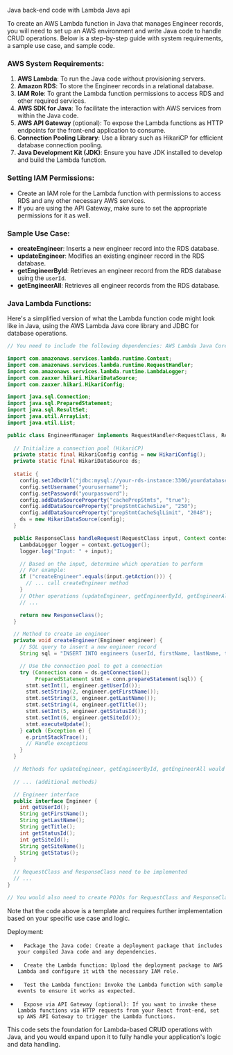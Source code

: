 Java back-end code with Lambda Java api

To create an AWS Lambda function in Java that manages Engineer records, you will need to set up an AWS environment and write Java code to handle CRUD operations. Below is a step-by-step guide with system requirements, a sample use case, and sample code.

### AWS System Requirements:

1. **AWS Lambda**: To run the Java code without provisioning servers.
2. **Amazon RDS**: To store the Engineer records in a relational database.
3. **IAM Role**: To grant the Lambda function permissions to access RDS and other required services.
4. **AWS SDK for Java**: To facilitate the interaction with AWS services from within the Java code.
5. **AWS API Gateway** (optional): To expose the Lambda functions as HTTP endpoints for the front-end application to consume.
6. **Connection Pooling Library**: Use a library such as HikariCP for efficient database connection pooling.
7. **Java Development Kit (JDK)**: Ensure you have JDK installed to develop and build the Lambda function.

### Setting IAM Permissions:

- Create an IAM role for the Lambda function with permissions to access RDS and any other necessary AWS services.
- If you are using the API Gateway, make sure to set the appropriate permissions for it as well.

### Sample Use Case:

- **createEngineer**: Inserts a new engineer record into the RDS database.
- **updateEngineer**: Modifies an existing engineer record in the RDS database.
- **getEngineerById**: Retrieves an engineer record from the RDS database using the `userId`.
- **getEngineerAll**: Retrieves all engineer records from the RDS database.

### Java Lambda Functions:

Here's a simplified version of what the Lambda function code might look like in Java, using the AWS Lambda Java core library and JDBC for database operations.

```java
// You need to include the following dependencies: AWS Lambda Java Core, JDBC, HikariCP, and any other required library

import com.amazonaws.services.lambda.runtime.Context;
import com.amazonaws.services.lambda.runtime.RequestHandler;
import com.amazonaws.services.lambda.runtime.LambdaLogger;
import com.zaxxer.hikari.HikariDataSource;
import com.zaxxer.hikari.HikariConfig;

import java.sql.Connection;
import java.sql.PreparedStatement;
import java.sql.ResultSet;
import java.util.ArrayList;
import java.util.List;

public class EngineerManager implements RequestHandler<RequestClass, ResponseClass> {
  
  // Initialize a connection pool (HikariCP)
  private static final HikariConfig config = new HikariConfig();
  private static final HikariDataSource ds;
  
  static {
    config.setJdbcUrl("jdbc:mysql://your-rds-instance:3306/yourdatabase");
    config.setUsername("yourusername");
    config.setPassword("yourpassword");
    config.addDataSourceProperty("cachePrepStmts", "true");
    config.addDataSourceProperty("prepStmtCacheSize", "250");
    config.addDataSourceProperty("prepStmtCacheSqlLimit", "2048");
    ds = new HikariDataSource(config);
  }

  public ResponseClass handleRequest(RequestClass input, Context context) {
    LambdaLogger logger = context.getLogger();
    logger.log("Input: " + input);

    // Based on the input, determine which operation to perform
    // For example:
    if ("createEngineer".equals(input.getAction())) {
      // ... call createEngineer method
    }
    // Other operations (updateEngineer, getEngineerById, getEngineerAll)
    // ...

    return new ResponseClass();
  }

  // Method to create an engineer
  private void createEngineer(Engineer engineer) {
    // SQL query to insert a new engineer record
    String sql = "INSERT INTO engineers (userId, firstName, lastName, title, statusId, siteId) VALUES (?, ?, ?, ?, ?, ?);";

    // Use the connection pool to get a connection
    try (Connection conn = ds.getConnection();
         PreparedStatement stmt = conn.prepareStatement(sql)) {
      stmt.setInt(1, engineer.getUserId());
      stmt.setString(2, engineer.getFirstName());
      stmt.setString(3, engineer.getLastName());
      stmt.setString(4, engineer.getTitle());
      stmt.setInt(5, engineer.getStatusId());
      stmt.setInt(6, engineer.getSiteId());
      stmt.executeUpdate();
    } catch (Exception e) {
      e.printStackTrace();
      // Handle exceptions
    }
  }

  // Methods for updateEngineer, getEngineerById, getEngineerAll would follow a similar pattern
  
  // ... (additional methods)

  // Engineer interface
  public interface Engineer {
    int getUserId();
    String getFirstName();
    String getLastName();
    String getTitle();
    int getStatusId();
    int getSiteId();
    String getSiteName();
    String getStatus();
  }
  
  // RequestClass and ResponseClass need to be implemented
  // ...
}

// You would also need to create POJOs for RequestClass and ResponseClass to represent incoming requests and outgoing responses
```
Note that the code above is a template and requires further implementation based on your specific use case and logic.

Deployment:
* 		Package the Java code: Create a deployment package that includes your compiled Java code and any dependencies.
* 		Create the Lambda function: Upload the deployment package to AWS Lambda and configure it with the necessary IAM role.
* 		Test the Lambda function: Invoke the Lambda function with sample events to ensure it works as expected.
* 		Expose via API Gateway (optional): If you want to invoke these Lambda functions via HTTP requests from your React front-end, set up AWS API Gateway to trigger the Lambda functions.
This code sets the foundation for Lambda-based CRUD operations with Java, and you would expand upon it to fully handle your application's logic and data handling.
